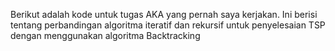 Berikut adalah kode untuk tugas AKA yang pernah saya kerjakan. Ini berisi tentang perbandingan algoritma iteratif dan rekursif untuk penyelesaian TSP dengan menggunakan algoritma Backtracking
